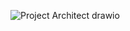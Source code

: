 ![Project Architect drawio](https://github.com/avmistry3/Finalproj-FlipkartMobiles/assets/51489015/0312c5ea-2e6e-42bf-b13c-77c0cd5753d4)
